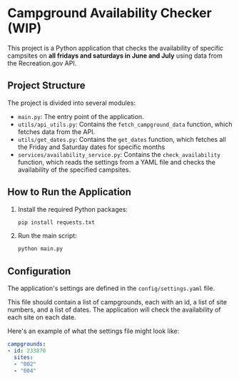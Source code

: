 # Campground Availability Checker (WIP)

This project is a Python application that checks the availability of specific campsites on **all fridays and saturdays in June and July** using data from the Recreation.gov API.

## Project Structure

The project is divided into several modules:

- `main.py`: The entry point of the application.
- `utils/api_utils.py`: Contains the `fetch_campground_data` function, which fetches data from the API.
- `utils/get_dates.py`: Contains the `get_dates` function, which fetches all the Friday and Saturday dates for specific months
- `services/availability_service.py`: Contains the `check_availability` function, which reads the settings from a YAML file and checks the availability of the specified campsites.

## How to Run the Application

1. Install the required Python packages:

    ```bash
    pip install requests.txt
    ```

2. Run the main script:

    ```bash
    python main.py
    ```

## Configuration

The application's settings are defined in the `config/settings.yaml` file. 

This file should contain a list of campgrounds, each with an id, a list of site numbers, and a list of dates. The application will check the availability of each site on each date.

Here's an example of what the settings file might look like:

```yaml
campgrounds:
- id: 233870
  sites: 
  - "002"
  - "004"
